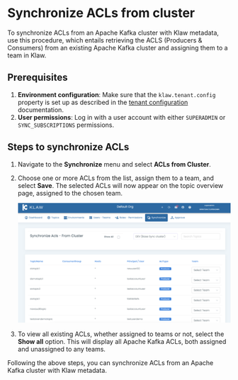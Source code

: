 # Synchronize ACLs from cluster

To synchronize ACLs from an Apache Kafka cluster with Klaw metadata, use
this procedure, which entails retrieving the ACLS (Producers &
Consumers) from an existing Apache Kafka cluster and assigning them to a team
in Klaw.

## Prerequisites

1. **Environment configuration**: Make sure that the `klaw.tenant.config` property is set up as described in
   the [tenant configuration](tenant-config.md) documentation.
2. **User permissions**: Log in with a user account with either `SUPERADMIN` or `SYNC_SUBSCRIPTIONS` permissions.

## Steps to synchronize ACLs

1. Navigate to the **Synchronize** menu and select **ACLs from Cluster**.
2. Choose one or more ACLs from the list, assign them to a team, and select **Save**. The selected ACLs
   will now appear on the topic overview page, assigned to the chosen team.

   ![image](../../../static/images/sync/SyncAclsFromCluster.png)

3. To view all existing ACLs, whether assigned to teams or not, select the **Show all** option. This will display all
   Apache Kafka ACLs, both assigned and unassigned to any teams.

Following the above steps, you can synchronize ACLs from an Apache Kafka cluster with Klaw metadata.
